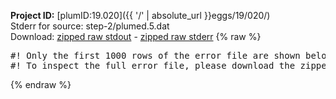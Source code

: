 **Project ID:** [plumID:19.020]({{ '/' | absolute_url }}eggs/19/020/)  
Stderr for source:  step-2/plumed.5.dat   
Download: [zipped raw stdout](plumed.5.dat.plumed_master.stdout.txt.zip) - [zipped raw stderr](plumed.5.dat.plumed_master.stderr.txt.zip) 
{% raw %}
<pre>
#! Only the first 1000 rows of the error file are shown below
#! To inspect the full error file, please download the zipped raw stderr file above
</pre>
{% endraw %}
